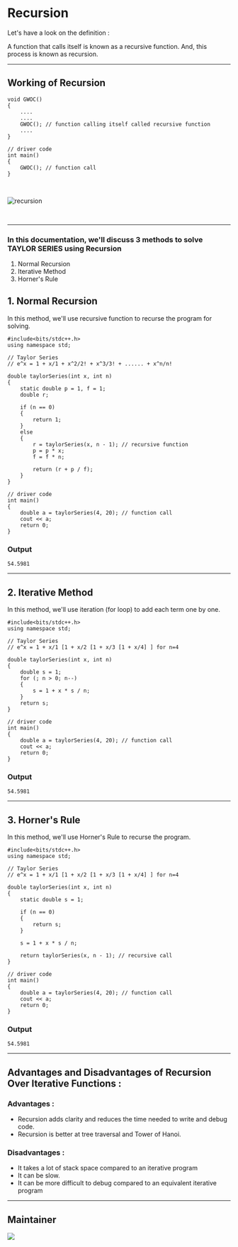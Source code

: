 # Recursion

<p> Let's have a look on the definition : </p>
<p>A function that calls itself is known as a recursive function. And, this process is known as recursion. </p>

<hr>

## Working of Recursion

```
void GWOC()
{
    ....
    ....
    GWOC(); // function calling itself called recursive function
    ....
}

// driver code
int main()
{
    GWOC(); // function call
}
```

<br>

![recursion](https://user-images.githubusercontent.com/83535682/134781509-5a86d32e-aa08-41dc-8d76-7289080696de.jpg)

<br>

<hr>

### In this documentation, we'll discuss 3 methods to solve TAYLOR SERIES using Recursion

1. Normal Recursion
2. Iterative Method
3. Horner's Rule

## 1. Normal Recursion
<p> In this method, we'll use recursive function to recurse the program for solving. </p>

```
#include<bits/stdc++.h>
using namespace std;

// Taylor Series
// e^x = 1 + x/1 + x^2/2! + x^3/3! + ...... + x^n/n!

double taylorSeries(int x, int n)
{
    static double p = 1, f = 1;
    double r;

    if (n == 0)
    {
        return 1;
    }
    else
    {
        r = taylorSeries(x, n - 1); // recursive function
        p = p * x;
        f = f * n;

        return (r + p / f);
    }
}

// driver code
int main()
{
    double a = taylorSeries(4, 20); // function call
    cout << a;
    return 0;
}
```

### Output

```
54.5981
```

<hr>

## 2. Iterative Method
<p> In this method, we'll use iteration (for loop) to add each term one by one. </p>

```
#include<bits/stdc++.h>
using namespace std;

// Taylor Series
// e^x = 1 + x/1 [1 + x/2 [1 + x/3 [1 + x/4] ] for n=4

double taylorSeries(int x, int n)
{
    double s = 1;
    for (; n > 0; n--)
    {
        s = 1 + x * s / n;
    }
    return s;
}

// driver code
int main()
{
    double a = taylorSeries(4, 20); // function call
    cout << a;
    return 0;
}
```

### Output

```
54.5981
```

<hr>

## 3. Horner's Rule
<p> In this method, we'll use Horner's Rule to recurse the program. </p>

```
#include<bits/stdc++.h>
using namespace std;

// Taylor Series
// e^x = 1 + x/1 [1 + x/2 [1 + x/3 [1 + x/4] ] for n=4

double taylorSeries(int x, int n)
{
    static double s = 1;

    if (n == 0)
    {
        return s;
    }

    s = 1 + x * s / n;

    return taylorSeries(x, n - 1); // recursive call
}

// driver code
int main()
{
    double a = taylorSeries(4, 20); // function call
    cout << a;
    return 0;
}
```

### Output

```
54.5981
```

<hr>

## Advantages and Disadvantages of Recursion Over Iterative Functions :

### Advantages :

- Recursion adds clarity and reduces the time needed to write and debug code.
- Recursion is better at tree traversal and Tower of Hanoi.

### Disadvantages :

- It takes a lot of stack space compared to an iterative program
- It can be slow.
- It can be more difficult to debug compared to an equivalent iterative program

<hr>

## Maintainer

<a href="https://github.com/ankushsingh24">
  <img src="https://contrib.rocks/image?repo=ankushsingh24/ankushsingh24" />
</a>
